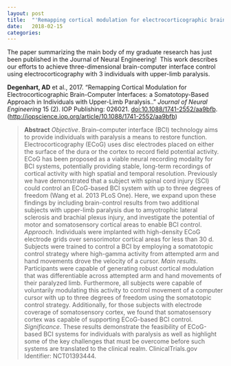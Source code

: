 ```yaml
---
layout: post
title:  "'Remapping cortical modulation for electrocorticographic brain–computer interfaces' published in the Journal of Neural Engineering"
date:   2018-02-15
categories: 
---
```


The paper summarizing the main body of my graduate research has just been published in the Journal of Neural Engineering!  This work describes our efforts to achieve three-dimensional brain-computer interface control using electrocorticography with 3 individuals with upper-limb paralysis.

**Degenhart, AD** et al., 2017. “Remapping Cortical Modulation for Electrocorticographic Brain-Computer Interfaces: a Somatotopy-Based Approach in Individuals with Upper-Limb Paralysis..” *Journal of Neural Engineering* 15 (2). IOP Publishing: 026021. [doi:10.1088/1741-2552/aa9bfb](doi:10.1088/1741-2552/aa9bfb). (http://iopscience.iop.org/article/10.1088/1741-2552/aa9bfb)

> **Abstract**
> *Objective*. Brain–computer interface (BCI) technology aims to provide individuals with paralysis a means to restore function. Electrocorticography (ECoG) uses disc electrodes placed on either the surface of the dura or the cortex to record field potential activity. ECoG has been proposed as a viable neural recording modality for BCI systems, potentially providing stable, long-term recordings of cortical activity with high spatial and temporal resolution. Previously we have demonstrated that a subject with spinal cord injury (SCI) could control an ECoG-based BCI system with up to three degrees of freedom (Wang et al. 2013 PLoS One). Here, we expand upon these findings by including brain-control results from two additional subjects with upper-limb paralysis due to amyotrophic lateral sclerosis and brachial plexus injury, and investigate the potential of motor and somatosensory cortical areas to enable BCI control. *Approach*. Individuals were implanted with high-density ECoG electrode grids over sensorimotor cortical areas for less than 30 d. Subjects were trained to control a BCI by employing a somatotopic control strategy where high-gamma activity from attempted arm and hand movements drove the velocity of a cursor. *Main results*. Participants were capable of generating robust cortical modulation that was differentiable across attempted arm and hand movements of their paralyzed limb. Furthermore, all subjects were capable of voluntarily modulating this activity to control movement of a computer cursor with up to three degrees of freedom using the somatotopic control strategy. Additionally, for those subjects with electrode coverage of somatosensory cortex, we found that somatosensory cortex was capable of supporting ECoG-based BCI control. *Significance*. These results demonstrate the feasibility of ECoG-based BCI systems for individuals with paralysis as well as highlight some of the key challenges that must be overcome before such systems are translated to the clinical realm. ClinicalTrials.gov Identifier: NCT01393444.
